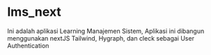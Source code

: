 # lms_next
 Ini adalah aplikasi Learning Manajemen Sistem, Aplikasi ini dibangun menggunakan nextJS Tailwind, Hygraph, dan cleck sebagai User Authentication

